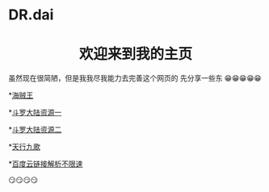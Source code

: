 # DR.dai



<h1 align="center">欢迎来到我的主页</h1>

虽然现在很简陋，但是我我尽我能力去完善这个网页的
先分享一些东
😁😁😁😁😁

*<a href="http://m.imomoe.io/view/189.html" target="_blank">海贼王</a>

*<a href="http://m.imomoe.io/view/7346.html" target="_blank">斗罗大陆资源一</a>

*<a href="https://kan.jinbaozy.com/m/vodplayhtml/75-1-61.html" target="_blank">斗罗大陆资源二</a>

*<a href="https://kan.jinbaozy.com/m/vodplayhtml/106-1-65.html" target="_blank">天行九歌</a>

*<a href="www.baiduwp.com" target="_blank">百度云链接解析不限速</a>

😏😏😏😏

